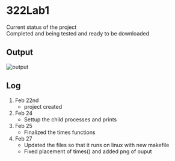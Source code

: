 # 322Lab1
Current status of the project\
Completed and being tested and ready to be downloaded
## Output
![output](https://cdn.discordapp.com/attachments/636118401080885259/682776614559285260/Lab1_test.PNG)
## Log
1. Feb 22nd
   - project created
2. Feb 24 
   - Settup the child processes and prints
3. Feb 25 
   - Finalized the times functions
4. Feb 27
   - Updated the files so that it runs on linux with new makefile
   - Fixed placement of times() and added png of ouput
